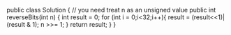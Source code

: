 public class Solution {
    // you need treat n as an unsigned value
    public int reverseBits(int n) {
        int result = 0;
        for (int i = 0;i<32;i++){
            result = (result<<1)|(result & 1);
            n >>= 1;
        }
        return result;
    }
}